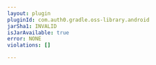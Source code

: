 ```yaml
---
layout: plugin
pluginId: com.auth0.gradle.oss-library.android
jarSha1: INVALID
isJarAvailable: true
error: NONE
violations: []

---
```

